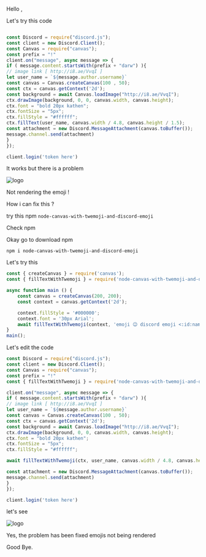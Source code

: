 Hello , 

Let's try this code
```js

const Discord = require("discord.js");
const client = new Discord.Client();
const Canvas = require("canvas");
const prefix = "!"
client.on("message", async message => {
if ( message.content.startsWith(prefix + "darw") ){
// image link [ http://i8.ae/VvqI ]
let user_name = `${message.author.username}`
const canvas = Canvas.createCanvas(100 , 50);
const ctx = canvas.getContext('2d');
const background = await Canvas.loadImage("http://i8.ae/VvqI");
ctx.drawImage(background, 0, 0, canvas.width, canvas.height);
ctx.font = "bold 20px kathen";
ctx.fontSize = "5px";
ctx.fillStyle = "#ffffff";
ctx.fillText(user_name, canvas.width / 4.8, canvas.height / 1.5); 
const attachment = new Discord.MessageAttachment(canvas.toBuffer());
message.channel.send(attachment)
}
});

client.login('token here')
```
It works but there is a problem

![logo](http://i8.ae/nFaQ)

Not rendering the emoji !

How i can fix this ?

 try this npm 
`node-canvas-with-twemoji-and-discord-emoji` 

Check npm 

Okay go to download npm 
```
npm i node-canvas-with-twemoji-and-discord-emoji
```

Let's try this 
```js
const { createCanvas } = require('canvas');
const { fillTextWithTwemoji } = require('node-canvas-with-twemoji-and-discord-emoji');

async function main () {
    const canvas = createCanvas(200, 200);
    const context = canvas.getContext('2d');

    context.fillStyle = '#000000';
    context.font = '30px Arial';
    await fillTextWithTwemoji(context, 'emoji 😉 discord emoji <:id:name>', 100, 100);
}
main();
```

Let's edit the code

```js
const Discord = require("discord.js");
const client = new Discord.Client();
const Canvas = require("canvas");
const prefix = "!"
const { fillTextWithTwemoji } = require('node-canvas-with-twemoji-and-discord-emoji');

client.on("message", async message => {
if ( message.content.startsWith(prefix + "darw") ){
// image link [ http://i8.ae/VvqI ]
let user_name = `${message.author.username}`
const canvas = Canvas.createCanvas(100 , 50);
const ctx = canvas.getContext('2d');
const background = await Canvas.loadImage("http://i8.ae/VvqI");
ctx.drawImage(background, 0, 0, canvas.width, canvas.height);
ctx.font = "bold 20px kathen";
ctx.fontSize = "5px";
ctx.fillStyle = "#ffffff";

await fillTextWithTwemoji(ctx, user_name, canvas.width / 4.8, canvas.height / 1.5); 

const attachment = new Discord.MessageAttachment(canvas.toBuffer());
message.channel.send(attachment)
}
});

client.login('token here')

```
let's see

![logo](http://i8.ae/0dMp)

Yes, the problem has been fixed emojis not being rendered 

Good Bye.
